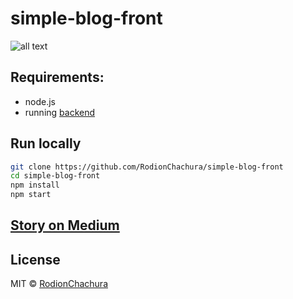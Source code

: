 # simple-blog-front

>

![all text](https://cdn-images-1.medium.com/max/800/1*MDXR5eddScIqHYop-IL9sg.png)

## Requirements:
 - node.js
 - running [backend](https://github.com/RodionChachura/simple-blog-back) 

## Run locally
```bash
git clone https://github.com/RodionChachura/simple-blog-front
cd simple-blog-front
npm install
npm start
```

## [Story on Medium](https://medium.com/@geekrodion/blog-with-asp-net-core-and-react-redux-c80857b93cb6)

## License

MIT © [RodionChachura](https://geekrodion.com)
